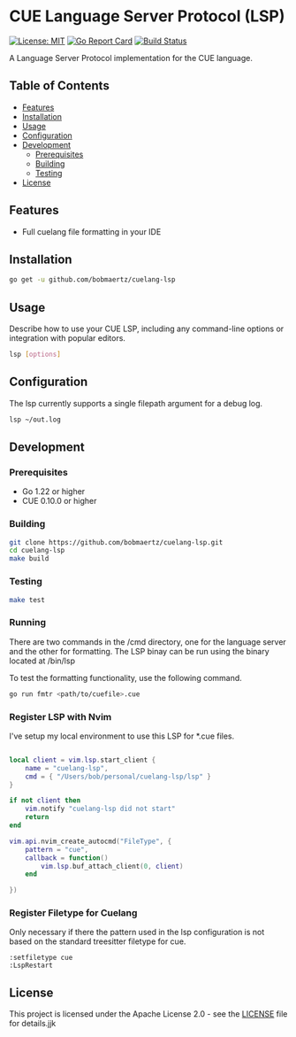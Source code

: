 # CUE Language Server Protocol (LSP)

[![License: MIT](https://img.shields.io/badge/License-MIT-yellow.svg)](https://opensource.org/licenses/MIT)
[![Go Report Card](https://goreportcard.com/badge/github.com/bobmaertz/cuelang-lsp)](https://goreportcard.com/report/github.com/bobmaertz/cuelang-lsp)
[![Build Status](https://github.com/bobmaertz/cuelang-lsp/actions/workflows/go.yml/badge.svg)](https://github.com/bobmaertz/cuelang-lsp/actions)

A Language Server Protocol implementation for the CUE language.

## Table of Contents

- [Features](#features)
- [Installation](#installation)
- [Usage](#usage)
- [Configuration](#configuration)
- [Development](#development)
  - [Prerequisites](#prerequisites)
  - [Building](#building)
  - [Testing](#testing)
- [License](#license)

## Features

- Full cuelang file formatting in your IDE

## Installation

```bash
go get -u github.com/bobmaertz/cuelang-lsp
```

## Usage

Describe how to use your CUE LSP, including any command-line options or integration with popular editors.

```bash
lsp [options]
```

## Configuration

The lsp currently supports a single filepath argument for a debug log. 
```bash 
lsp ~/out.log
```

## Development

### Prerequisites

- Go 1.22 or higher
- CUE 0.10.0 or higher

### Building

```bash
git clone https://github.com/bobmaertz/cuelang-lsp.git
cd cuelang-lsp
make build
```

### Testing

```bash
make test
```

### Running 

There are two commands in the /cmd directory, one for the language server and the other for formatting. The LSP binay can be run using the binary located at /bin/lsp 

To test the formatting functionality, use the following command. 
```bash 
go run fmtr <path/to/cuefile>.cue 
```

### Register LSP with Nvim 
I've setup my local environment to use this LSP for *.cue files. 

```lua

local client = vim.lsp.start_client {
    name = "cuelang-lsp",
    cmd = { "/Users/bob/personal/cuelang-lsp/lsp" }
}

if not client then
    vim.notify "cuelang-lsp did not start"
    return
end

vim.api.nvim_create_autocmd("FileType", {
    pattern = "cue",
    callback = function()
        vim.lsp.buf_attach_client(0, client)
    end

})

```


### Register Filetype for Cuelang 
Only necessary if there the pattern used in the lsp configuration is not based on the standard treesitter filetype for cue.  

```
:setfiletype cue 
:LspRestart
```
## License

This project is licensed under the Apache License 2.0 - see the [LICENSE](LICENSE) file for details.jjk
